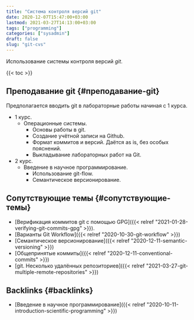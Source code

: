 ```yaml
---
title: "Система контроля версий git"
date: 2020-12-07T15:47:00+03:00
lastmod: 2021-03-27T14:13:00+03:00
tags: ["programming"]
categories: ["sysadmin"]
draft: false
slug: "git-cvs"
---
```


Использование системы контроля версий _git_.

<!--more-->

{{< toc >}}


## Преподавание git {#преподавание-git}

Предполагается вводить git в лабораторные работы начиная с 1 курса.

-   1 курс.
    -   Операционные системы.
        -   Основы работы в git.
        -   Создание учётной записи на Github.
        -   Формат коммитов и версий. Даётся as is, без особых пояснений.
        -   Выкладывание лабораторных работ на Git.
-   2 курс.
    -   Введение в научное программирование.
        -   Использование git-flow.
        -   Семантическое версионирование.


## Сопутствующие темы {#сопутствующие-темы}

-   [Верификация коммитов git с помощью GPG]({{< relref "2021-01-28-verifying-git-commits-gpg" >}}).
-   [Варианты Git Workflow]({{< relref "2020-10-30-git-workflow" >}})
-   [Семантическое версионирование]({{< relref "2020-12-11-semantic-versioning" >}})
-   [Общепринятые коммиты]({{< relref "2020-12-11-conventional-commits" >}})
-   [git. Несколько удалённых репозиториев]({{< relref "2021-03-27-git-multiple-remote-repositories" >}})


## Backlinks {#backlinks}

-   [Введение в научное программирование]({{< relref "2020-10-11-introduction-scientific-programming" >}})
